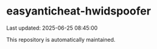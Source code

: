 # easyanticheat-hwidspoofer

Last updated: 2025-06-25 08:45:00

This repository is automatically maintained.
